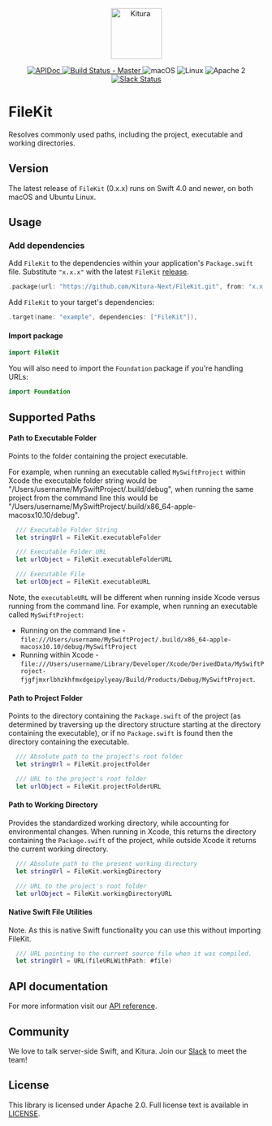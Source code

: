 <p align="center">
    <a href="http://kituranext.org/">
        <img src="https://raw.githubusercontent.com/Kitura-Next/Kitura/master/Sources/Kitura/resources/kitura-bird.svg?sanitize=true" height="100" alt="Kitura">
    </a>
</p>

<p align="center">
    <a href="https://kitura-next.github.io/FileKit/index.html">
    <img src="https://img.shields.io/badge/apidoc-FileKit-1FBCE4.svg?style=flat" alt="APIDoc">
    </a>
    <a href="https://travis-ci.org/Kitura-Next/FileKit">
    <img src="https://travis-ci.org/Kitura-Next/FileKit.svg?branch=master" alt="Build Status - Master">
    </a>
    <img src="https://img.shields.io/badge/os-macOS-green.svg?style=flat" alt="macOS">
    <img src="https://img.shields.io/badge/os-linux-green.svg?style=flat" alt="Linux">
    <img src="https://img.shields.io/badge/license-Apache2-blue.svg?style=flat" alt="Apache 2">
    <a href="http://swift-at-ibm-slack.mybluemix.net/">
    <img src="http://swift-at-ibm-slack.mybluemix.net/badge.svg" alt="Slack Status">
    </a>
</p>

# FileKit

Resolves commonly used paths, including the project, executable and working directories.

## Version
The latest release of `FileKit` (0.x.x) runs on Swift 4.0 and newer, on both macOS and Ubuntu Linux.

## Usage

### Add dependencies

Add `FileKit` to the dependencies within your application's `Package.swift` file. Substitute `"x.x.x"` with the latest `FileKit` [release](https://github.com/Kitura-Next/FileKit/releases).

```swift
.package(url: "https://github.com/Kitura-Next/FileKit.git", from: "x.x.x")
```
Add `FileKit` to your target's dependencies:

```Swift
.target(name: "example", dependencies: ["FileKit"]),
```

#### Import package

```swift
import FileKit
```

You will also need to import the `Foundation` package if you're handling URLs:

```swift
import Foundation
```

## Supported Paths

#### Path to Executable Folder

Points to the folder containing the project executable.

For example, when running an executable called `MySwiftProject` within Xcode the executable folder string would be "/Users/username/MySwiftProject/.build/debug", when running the same project from the command line this would be "/Users/username/MySwiftProject/.build/x86_64-apple-macosx10.10/debug".

```swift
  /// Executable Folder String
  let stringUrl = FileKit.executableFolder

  /// Executable Folder URL
  let urlObject = FileKit.executableFolderURL

  /// Executable File
  let urlObject = FileKit.executableURL
```

Note, the `executableURL` will be different when running inside Xcode versus running from the command line.
For example, when running an executable called `MySwiftProject`:
- Running on the command line - `file:///Users/username/MySwiftProject/.build/x86_64-apple-macosx10.10/debug/MySwiftProject`
- Running within Xcode - `file:///Users/username/Library/Developer/Xcode/DerivedData/MySwiftProject-fjgfjmxrlbhzkhfmxdgeipylyeay/Build/Products/Debug/MySwiftProject`.

#### Path to Project Folder

Points to the directory containing the `Package.swift` of the project (as determined by traversing up the directory structure starting at the directory containing the executable), or if no `Package.swift` is found then the directory containing the executable.

```swift
  /// Absolute path to the project's root folder
  let stringUrl = FileKit.projectFolder

  /// URL to the project's root folder
  let urlObject = FileKit.projectFolderURL
```

#### Path to Working Directory

Provides the standardized working directory, while accounting for environmental changes. When running in Xcode, this returns the directory containing the `Package.swift` of the project, while outside Xcode it returns the current working directory.

```swift
  /// Absolute path to the present working directory
  let stringUrl = FileKit.workingDirectory

  /// URL to the project's root folder
  let urlObject = FileKit.workingDirectoryURL
```

#### Native Swift File Utilities

Note. As this is native Swift functionality you can use this without importing FileKit.

```swift
  /// URL pointing to the current source file when it was compiled.
  let stringUrl = URL(fileURLWithPath: #file)
```

## API documentation

For more information visit our [API reference](http://kitura-next.github.io/FileKit/).

## Community

We love to talk server-side Swift, and Kitura. Join our [Slack](http://swift-at-ibm-slack.mybluemix.net/) to meet the team!

## License

This library is licensed under Apache 2.0. Full license text is available in [LICENSE](https://github.com/Kitura-Next/FileKit/blob/master/LICENSE).
